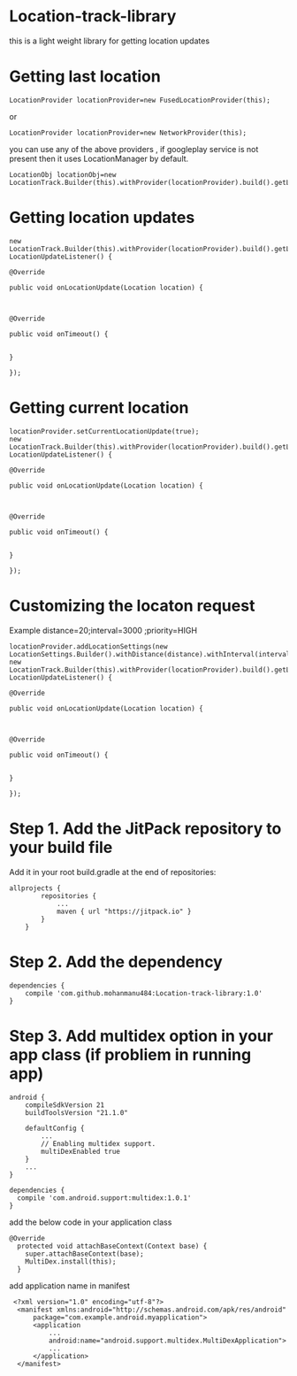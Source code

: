 # Location-track-library
this is a light weight library for getting location updates

# Getting last location
 
    LocationProvider locationProvider=new FusedLocationProvider(this);
 
 or
 
    LocationProvider locationProvider=new NetworkProvider(this);
 
 you can use any of the above providers , if googleplay service is not present then it uses LocationManager by default.
 
            
    LocationObj locationObj=new LocationTrack.Builder(this).withProvider(locationProvider).build().getLastKnownLocation();

# Getting  location updates

    new LocationTrack.Builder(this).withProvider(locationProvider).build().getLastKnownLocation(new LocationUpdateListener() {
                                                                                                        @Override
                                                                                                        public void onLocationUpdate(Location location) {
                                                                                        
                                                                                            
                                                                                                        @Override
                                                                                                        public void onTimeout() {
                                                                                            
                                                                                                        }
                                                                                                    });
                                                                                                   
                                                                                                    
# Getting current location

    locationProvider.setCurrentLocationUpdate(true);
    new LocationTrack.Builder(this).withProvider(locationProvider).build().getLocationUpdates(new LocationUpdateListener() {
                                                                                                            @Override
                                                                                                            public void onLocationUpdate(Location location) {
                                                                                            
                                                                                                
                                                                                                            @Override
                                                                                                            public void onTimeout() {
                                                                                                
                                                                                                            }
                                                                                                        });

# Customizing the locaton request
     
 Example distance=20;interval=3000 ;priority=HIGH 
     
     
    locationProvider.addLocationSettings(new LocationSettings.Builder().withDistance(distance).withInterval(interval).withPriority(priority).build());
    new LocationTrack.Builder(this).withProvider(locationProvider).build().getLocationUpdates(new LocationUpdateListener() {
                                                                                                            @Override
                                                                                                            public void onLocationUpdate(Location location) {
                                                                                            
                                                                                                
                                                                                                            @Override
                                                                                                            public void onTimeout() {
                                                                                                
                                                                                                            }
                                                                                                        });


# Step 1. Add the JitPack repository to your build file

Add it in your root build.gradle at the end of repositories:

    allprojects {
    		repositories {
    			...
    			maven { url "https://jitpack.io" }
    		}
    	}
# Step 2.  Add the dependency

   	dependencies {
   		compile 'com.github.mohanmanu484:Location-track-library:1.0'
   	}
   	
# Step 3. Add multidex option in your app class (if probliem in running app)

    android {
        compileSdkVersion 21
        buildToolsVersion "21.1.0"
    
        defaultConfig {
            ...
            // Enabling multidex support.
            multiDexEnabled true
        }
        ...
    }
    
    dependencies {
      compile 'com.android.support:multidex:1.0.1'
    }
    
add the below code in your application class

    @Override 
      protected void attachBaseContext(Context base) {
        super.attachBaseContext(base);
        MultiDex.install(this);
      } 
      
 add application name in manifest
 
     <?xml version="1.0" encoding="utf-8"?>
      <manifest xmlns:android="http://schemas.android.com/apk/res/android"
          package="com.example.android.myapplication">
          <application
              ...
              android:name="android.support.multidex.MultiDexApplication">
              ...
          </application>
      </manifest>